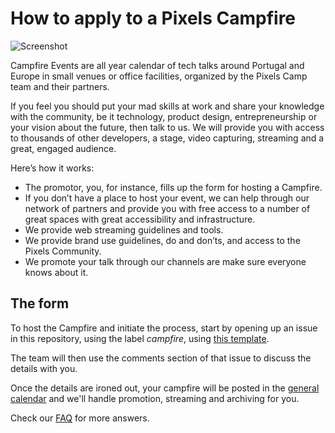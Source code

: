 # How to apply to a Pixels Campfire

![Screenshot](https://github.com/PixelsCamp/pixels_camp_2016/blob/master/img/campfire.png?raw=true)

Campfire Events are all year calendar of tech talks around Portugal and Europe in small venues or office facilities, organized by the Pixels Camp team and their partners.

If you feel you should put your mad skills at work and share your knowledge with the community, be it technology, product design, entrepreneurship or your vision about the future, then talk to us. We will provide you with access to thousands of other developers, a stage, video capturing, streaming and a great, engaged audience.

Here’s how it works:

* The promotor, you, for instance, fills up the form for hosting a Campfire.
* If you don’t have a place to host your event, we can help through our network of partners and provide you with free access to a number of great spaces with great accessibility and infrastructure.
* We provide web streaming guidelines and tools.
* We provide brand use guidelines, do and don’ts, and access to the Pixels Community.
* We promote your talk through our channels are make sure everyone knows about it.

## The form

To host the Campfire and initiate the process, start by opening up an issue in this repository, using the label *campfire*, using [this template][4].

The team will then use the comments section of that issue to discuss the details with you.

Once the details are ironed out, your campfire will be posted in the [general calendar][5] and we'll handle promotion, streaming and archiving for you.

Check our [FAQ][1] for more answers.

[1]: https://github.com/PixelsCamp/docs/blob/master/FAQ.md
[2]: https://github.com/join
[3]: https://pixels.camp/profile/
[4]: https://github.com/PixelsCamp/docs/issues/15
[5]: https://pixels.camp/campfire/
